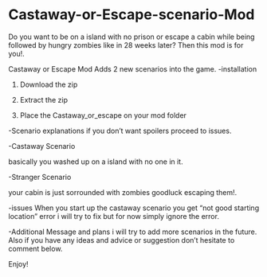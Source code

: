 # Castaway-or-Escape-scenario-Mod

Do you want to be on a island with no prison or escape a cabin while being followed by hungry zombies like in 28 weeks later? Then this mod is for you!.

Castaway or Escape Mod
Adds 2 new scenarios into the game.
-installation

1. Download the zip

2. Extract the zip

3. Place the Castaway_or_escape on your mod folder

-Scenario explanations
if you don’t want spoilers proceed to issues.

-Castaway Scenario

basically you washed up on a island with no one in it.

-Stranger Scenario

your cabin is just sorrounded with zombies goodluck escaping them!.

-issues
When you start up the castaway scenario you get “not good starting location” error i will try to fix but for now simply ignore the error.

-Additional Message and plans
i will try to add more scenarios in the future.
Also if you have any ideas and advice or suggestion don’t hesitate to comment below.

Enjoy!






